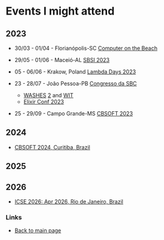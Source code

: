 # Events I might attend

## 2023

- 30/03 - 01/04 - Florianópolis-SC [Computer on the Beach](https://computeronthebeach.com.br/)

- 29/05 - 01/06 - Maceió-AL [SBSI 2023](https://sbsi2023.ifal.edu.br/)

- 05 - 06/06 - Krakow, Poland [Lambda Days 2023](https://www.lambdadays.org/lambdadays2023)

- 23 - 28/07 - João Pessoa-PB [Congresso da SBC](https://csbc.sbc.org.br/2023/)
  - [WASHES](https://sites.google.com/view/washes2023/chamada-de-trabalhos?pli=1) [2](https://www.instagram.com/p/CnkwxMNL-0R/) and [WIT](https://csbc.sbc.org.br/2023/wit-women-in-information-technology/)  
  - [Elixir Conf 2023](https://elixirconf.com/) 

- 25 - 29/09 - Campo Grande-MS [CBSOFT 2023](https://twitter.com/FronteirasES/status/1578323530563080192?s=20&t=zltAnTb3XazIj9TPszX7Iw)

## 2024

- [CBSOFT 2024, Curitiba, Brazil](https://twitter.com/adolfont/status/1578322538442391552)

## 2025

## 2026


- [ICSE 2026: Apr 2026, Rio de Janeiro, Brazil](http://www.icse-conferences.org/)

### Links


<!-- - [Edit this page](https://github.com/adolfont/adolfont.github.io/blob/master/events/index.md) -->

- [Back to main page](https://adolfont.github.io/)

